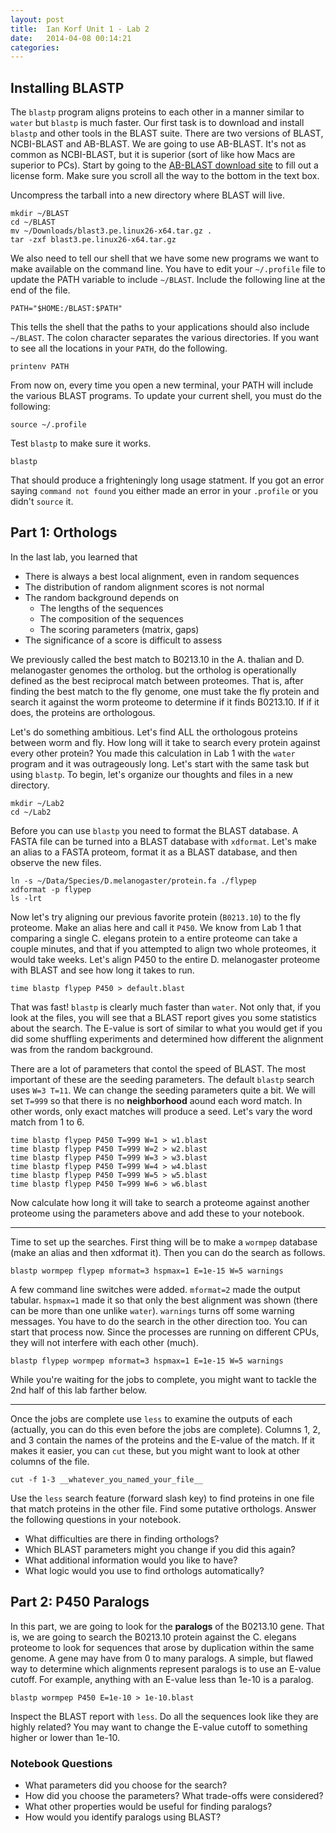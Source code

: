 ```yaml
---
layout: post
title:  Ian Korf Unit 1 - Lab 2  
date:   2014-04-08 00:14:21
categories: 
---
```


## Installing BLASTP ##

The `blastp` program aligns proteins to each other in a manner similar
to `water` but `blastp` is much faster. Our first task is to download
and install `blastp` and other tools in the BLAST suite. There are two
versions of BLAST, NCBI-BLAST and AB-BLAST. We are going to use
AB-BLAST. It's not as common as NCBI-BLAST, but it is superior (sort of
like how Macs are superior to PCs). Start by going to the [AB-BLAST
download site](http://blast.advbiocomp.com/licensing) to fill out a
license form. Make sure you scroll all the way to the bottom in the text
box.

Uncompress the tarball into a new directory where BLAST will live.

    mkdir ~/BLAST
    cd ~/BLAST
    mv ~/Downloads/blast3.pe.linux26-x64.tar.gz .
    tar -zxf blast3.pe.linux26-x64.tar.gz

We also need to tell our shell that we have some new programs we want to
make available on the command line. You have to edit your `~/.profile`
file to update the PATH variable to include `~/BLAST`. Include the
following line at the end of the file.

    PATH="$HOME:/BLAST:$PATH"

This tells the shell that the paths to your applications should also
include `~/BLAST`. The colon character separates the various
directories. If you want to see all the locations in your `PATH`, do the
following.

    printenv PATH

From now on, every time you open a new terminal, your PATH will include
the various BLAST programs. To update your current shell, you must do
the following:

    source ~/.profile

Test `blastp` to make sure it works.

    blastp

That should produce a frighteningly long usage statment. If you got an
error saying `command not found` you either made an error in your
`.profile` or you didn't `source` it.


## Part 1: Orthologs ##

In the last lab, you learned that

* There is always a best local alignment, even in random sequences
* The distribution of random alignment scores is not normal
* The random background depends on
    * The lengths of the sequences
    * The composition of the sequences
    * The scoring parameters (matrix, gaps)
* The significance of a score is difficult to assess

We previously called the best match to B0213.10 in the A. thalian and D.
melanogaster genomes the ortholog. but the ortholog is operationally
defined as the best reciprocal match between proteomes. That is, after
finding the best match to the fly genome, one must take the fly protein
and search it against the worm proteome to determine if it finds
B0213.10. If if it does, the proteins are orthologous.

Let's do something ambitious. Let's find ALL the orthologous proteins
between worm and fly. How long will it take to search every protein
against every other protein? You made this calculation in Lab 1 with the
`water` program and it was outrageously long. Let's start with the same
task but using `blastp`. To begin, let's organize our thoughts and files
in a new directory.

    mkdir ~/Lab2
    cd ~/Lab2

Before you can use `blastp` you need to format the BLAST database. A
FASTA file can be turned into a BLAST database with `xdformat`. Let's
make an alias to a FASTA proteom, format it as a BLAST database, and
then observe the new files.

    ln -s ~/Data/Species/D.melanogaster/protein.fa ./flypep
    xdformat -p flypep
    ls -lrt

Now let's try aligning our previous favorite protein (`B0213.10`) to the
fly proteome. Make an alias here and call it `P450`. We know from Lab 1
that comparing a single C. elegans protein to a entire proteome can take
a couple minutes, and that if you attempted to align two whole
proteomes, it would take weeks. Let's align P450 to the entire D.
melanogaster proteome with BLAST and see how long it takes to run.

    time blastp flypep P450 > default.blast

That was fast! `blastp` is clearly much faster than `water`. Not only
that, if you look at the files, you will see that a BLAST report gives
you some statistics about the search. The E-value is sort of similar to
what you would get if you did some shuffling experiments and determined
how different the alignment was from the random background.

There are a lot of parameters that contol the speed of BLAST. The most
important of these are the seeding parameters. The default `blastp`
search uses `W=3 T=11`. We can change the seeding parameters quite a
bit. We will set `T=999` so that there is no **neighborhood** aound each
word match. In other words, only exact matches will produce a seed.
Let's vary the word match from 1 to 6.

    time blastp flypep P450 T=999 W=1 > w1.blast
    time blastp flypep P450 T=999 W=2 > w2.blast
    time blastp flypep P450 T=999 W=3 > w3.blast
    time blastp flypep P450 T=999 W=4 > w4.blast
    time blastp flypep P450 T=999 W=5 > w5.blast
    time blastp flypep P450 T=999 W=6 > w6.blast

Now calculate how long it will take to search a proteome against another
proteome using the parameters above and add these to your notebook.

---------------------------------------------------------------------------

Time to set up the searches. First thing will be to make a `wormpep`
database (make an alias and then xdformat it). Then you can do the
search as follows.

    blastp wormpep flypep mformat=3 hspmax=1 E=1e-15 W=5 warnings

A few command line switches were added. `mformat=2` made the output
tabular. `hspmax=1` made it so that only the best alignment was shown
(there can be more than one unlike `water`). `warnings` turns off some
warning messages. You have to do the search in the other direction too.
You can start that process now. Since the processes are running on
different CPUs, they will not interfere with each other (much).

    blastp flypep wormpep mformat=3 hspmax=1 E=1e-15 W=5 warnings

While you're waiting for the jobs to complete, you might want to tackle
the 2nd half of this lab farther below.

-------------------------------------------------------------------------

Once the jobs are complete use `less` to examine the outputs of each
(actually, you can do this even before the jobs are complete). Columns
1, 2, and 3 contain the names of the proteins and the E-value of the
match. If it makes it easier, you can `cut` these, but you might want to
look at other columns of the file.

    cut -f 1-3 __whatever_you_named_your_file__

Use the `less` search feature (forward slash key) to find proteins in
one file that match proteins in the other file. Find some putative
orthologs. Answer the following questions in your notebook.

* What difficulties are there in finding orthologs?
* Which BLAST parameters might you change if you did this again?
* What additional information would you like to have?
* What logic would you use to find orthologs automatically?


## Part 2: P450 Paralogs ##

In this part, we are going to look for the **paralogs** of the B0213.10
gene. That is, we are going to search the B0213.10 protein against the
C. elegans proteome to look for sequences that arose by duplication
within the same genome. A gene may have from 0 to many paralogs. A
simple, but flawed way to determine which alignments represent paralogs
is to use an E-value cutoff. For example, anything with an E-value less
than 1e-10 is a paralog.

    blastp wormpep P450 E=1e-10 > 1e-10.blast

Inspect the BLAST report with `less`. Do all the sequences look like
they are highly related? You may want to change the E-value cutoff to
something higher or lower than 1e-10.

### Notebook Questions ###

* What parameters did you choose for the search?
* How did you choose the parameters? What trade-offs were considered?
* What other properties would be useful for finding paralogs?
* How would you identify paralogs using BLAST?




